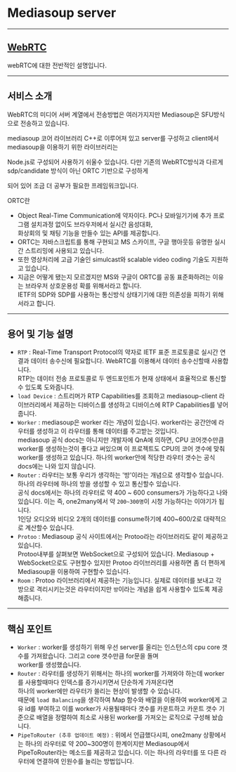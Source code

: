 # Mediasoup server

---
## [WebRTC](https://github.com/StreamingGate/Playground/blob/develop-server/docs/WebRTC.md)


webRTC에 대한 전반적인 설명입니다.

---

## 서비스 소개
WebRTC의 미디어 서버 계열에서 전송방법은 여러가지지만 Mediasoup은 SFU방식으로 전송하고 있습니다.

mediasoup 코어 라이브러리 C++로 이루어져 있고 server를 구성하고 client에서 mediasoup을 이용하기 위한 라이브러리는

Node.js로 구성되어 사용하기 쉬울수 있습니다. 다만 기존의 WebRTC방식과 다르게 sdp/candidate 방식이 아닌 ORTC 기반으로 구성하게 

되어 있어 조금 더 공부가 필요한 프레임워크입니다.

ORTC란
- Object Real-Time Communication에 약자이다. PC나 모바일기기에 추가 프로그램 설치과정 없이도 브라우저에서 실시간 음성대화,\
  화상회의 및 채팅 기능을 만들수 있는 API를 제공합니다.  
- ORTC는 자바스크립트를 통해 구현되고 MS 스카이프, 구글 행아웃등 유명한 실시간 스트리밍에 사용되고 있습니다.  
- 또한 영상처리에 고급 기술인 simulcast와 scalable video coding 기술도 지원하고 있습니다.  
- 지금은 어떻게 됐는지 모르겠지만 MS와 구글이 ORTC를 공동 표준화하려는 이유는 브라우저 상호운용성 확를 위해서라고 합니다.\
  IETF의 SDP와 SDP를 사용하는 통신방식 상태기기에 대한 의존성을 피하기 위해서라고 합니다.
---

## 용어 및 기능 설명
- `RTP` : Real-Time Transport Protocol의 약자로 IETF 표준 프로토콜로 실시간 연결과 데이터 송수신에 필요합니다. WebRTC를 이용해서 데이터 송수신할때 사용합니다.\
  RTP는 데이터 전송 프로토콜로 두 엔드포인트가 현재 상태에서 효율적으로 통신할수 있도록 도와줍니다. 
- `load Device` : 스트리머가 RTP Capabilities를 조회하고 mediasoup-client 라이브러리에서 제공하는 디바이스를 생성하고 디바이스에 RTP Capabilities를 넣어줍니다.
- `Worker` : mediasoup은 worker 라는 개념이 있습니다. worker라는 공간안에 라우터를 생성하고 이 라우터를 통해 데이터를 주고받는 것입니다.\
  mediasoup 공식 docs는 아니지만 개발자에 QnA에 의하면, CPU 코어갯수만큼 worker를 생성하는것이 좋다고 써있으며 이 프로젝트도 CPU의 코어 갯수에 맞춰 
  worker를 생성하고 있습니다. 하나의 worker안에 적당한 라우터 갯수는 공식 docs에는 나와 있지 않습니다. 
- `Router` : 라우터는 보통 우리가 생각하는 '방'이라는 개념으로 생각할수 있습니다. 하나의 라우터에 하나의 방을 생성할 수 있고 통신할수 있습니다.\
  공식 docs에서는 하나의 라우터로 약 400 ~ 600 consumers가 가능하다고 나와있습니다. 이는 즉, one2many에서 약 `200~300명`이 시청 가능하다는 이야기가 됩니다.\
  1인당 오디오와 비디오 2개의 데이터를 consume하기에 400~600/2로 대략적으로 계산할수 있습니다.
- `Protoo` : Mediasoup 공식 사이트에서는 Protoo라는 라이브러리도 같이 제공하고 있습니다.\
   Protoo내부를 살펴보면 WebSocket으로 구성되어 있습니다. Mediasoup + WebSocket으로도 구현할수 있지만 Protoo 라이브러리를 사용하면 좀 더 편하게 Mediasoup을 이용하여 구현할수 있습니다.  
- `Room` : Protoo 라이브러리에서 제공하는 기능입니다. 실제로 데이터를 보내고 각 방으로 격리시키는것은 라우터이지만 `방`이라는 개념을 쉽게 사용할수 있도록 제공 해줍니다.  
---

## 핵심 포인트
- `Worker` : worker를 생성하기 위해 우선 server를 올리는 인스턴스의 cpu core 갯수를 가져왔습니다. 그리고 core 갯수만큼 for문을 돌며  
worker를 생성했습니다.
- `Router` : 라우터를 생성하기 위해서는 하나의 worker를 가져와야 하는데 worker를 사용할때마다 인덱스를 증가시키면서 단순하게 가져온다면\
  하나의 worker에만 라우터가 쏠리는 현상이 발생할 수 있습니다.\
  때문에 `load Balancing`을 생각하여 Map 함수와 배열을 이용하여 worker에게 고유 id를 부여하고 이를 worker가 사용될때마다 갯수를 카운트하고 카운트 갯수 기준으로 배열을 정렬하여 최소로 사용된 worker를 가져오는 로직으로 구성해 놨습니다.  
- `PipeToRouter (추후 업데이트 예정)` : 위에서 언급했다시피, one2many 상황에서는 하나의 라우터로 약 200~300명이 한계이지만 Mediasoup에서\
  PipeToRouter라는 메소드를 제공하고 있습니다. 이는 하나의 라우터를 또 다른 라우터에 연결하여 인원수를 늘리는 방법입니다. 
  


